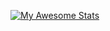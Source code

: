 [![My Awesome Stats](https://awesome-github-stats.azurewebsites.net/user-stats/BonnieToGamer?cardType=github&theme=cobalt&Ring=9C2ADD)](https://git.io/awesome-stats-card)
